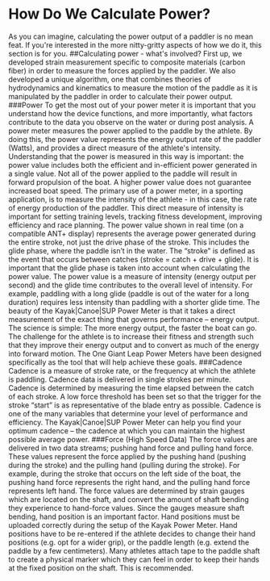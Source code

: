 # How Do We Calculate Power?

As you can imagine, calculating the power output of a paddler is no mean feat. If you're interested in the more nitty-gritty aspects of how we do it, this section is for you. 
##Calculating power - what's involved?
First up, we developed strain measurement specific to composite materials (carbon fiber) in order to measure the forces applied by the paddler. We also developed a unique algorithm, one that combines theories of hydrodynamics and kinematics to measure the motion of the paddle as it is manipulated by the paddler in order to calculate their power output.  
###Power
To get the most out of your power meter it is important that you understand how the device functions, and more importantly, what factors contribute to the data you observe on the water or during post analysis.
A power meter measures the power applied to the paddle by the athlete. By doing this, the power value represents the energy output rate of the paddler (Watts), and provides a direct measure of the athlete's intensity. 
Understanding that the power is measured in this way is important: the power value includes both the efficient and in-efficient power generated in a single value. Not all of the power applied to the paddle will result in forward propulsion of the boat. A higher power value does not guarantee increased boat speed.
The primary use of a power meter, in a sporting application, is to measure the intensity of the athlete - in this case, the rate of energy production of the paddler. This direct measure of intensity is important for setting training levels, tracking fitness development, improving efficiency and race planning. 
The power value shown in real time (on a compatible ANT+ display) represents the average power generated during the entire stroke, not just the drive phase of the stroke. This includes the glide phase, where the paddle isn’t in the water. The “stroke” is defined as the event that occurs between catches (stroke = catch + drive + glide). It is important that the glide phase is taken into account when calculating the power value. The power value is a measure of intensity (energy output per second) and the glide time contributes to the overall level of intensity. For example, paddling with a long glide (paddle is out of the water for a long duration) requires less intensity than paddling with a shorter glide time.
The beauty of the Kayak|Canoe|SUP Power Meter is that it takes a direct measurement of the exact thing that governs performance – energy output. The science is simple: The more energy output, the faster the boat can go. The challenge for the athlete is to increase their fitness and strength such that they improve their energy output and to convert as much of the energy into forward motion. The One Giant Leap Power Meters have been designed specifically as the tool that will help achieve these goals.
###Cadence
Cadence is a measure of stroke rate, or the frequency at which the athlete is paddling. Cadence data is delivered in single strokes per minute.
Cadence is determined by measuring the time elapsed between the catch of each stroke. A low force threshold has been set so that the trigger for the stroke “start” is as representative of the blade entry as possible.
Cadence is one of the many variables that determine your level of performance and efficiency. The Kayak|Canoe|SUP Power Meter can help you find your optimum cadence – the cadence at which you can maintain the highest possible average power.
###Force (High Speed Data)
The force values are delivered in two data streams; pushing hand force and pulling hand force.
These values represent the force applied by the pushing hand (pushing during the stroke) and the pulling hand (pulling during the stroke). For example, during the stroke that occurs on the left side of the boat, the pushing hand force represents the right hand, and the pulling hand force represents left hand.
The force values are determined by strain gauges which are located on the shaft, and convert the amount of shaft bending they experience to hand-force values. Since the gauges measure shaft bending, hand position is an important factor. Hand positions must be uploaded correctly during the setup of the Kayak Power Meter. Hand positions have to be re-entered if the athlete decides to change their hand positions (e.g. opt for a wider grip), or the paddle length (e.g. extend the paddle by a few centimeters). Many athletes attach tape to the paddle shaft to create a physical marker which they can feel in order to keep their hands at the fixed position on the shaft. This is recommended.